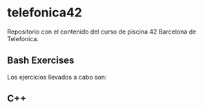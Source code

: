 # telefonica42
Repositorio con el contenido del curso de piscina 42 Barcelona de Telefonica.

## Bash Exercises

Los ejercicios llevados a cabo son:

## C++